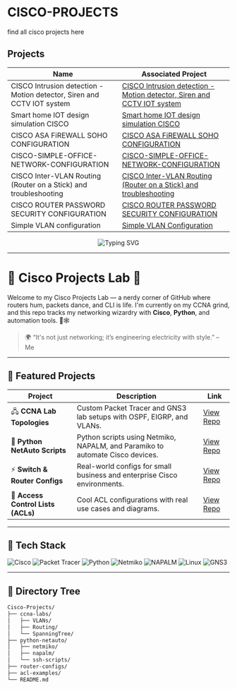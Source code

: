 # CISCO-PROJECTS
find all cisco projects here
## Projects

| Name                                         | Associated Project         |
|-----------------------------------------------|----------------------------|
|CISCO Intrusion detection -Motion detector, Siren and CCTV IOT system|  <a href="https://github.com/kelubia/CISCO-Intrusion-detection-Motion-detector-Siren-and-CCTV-IOT-system/blob/main/README.md"> CISCO Intrusion detection -Motion detector, Siren and CCTV IOT system</a>|
|Smart home IOT design simulation CISCO|  <a href="https://github.com/kelubia/Smart-home-IOT-design-simulation-CISCO"> Smart home IOT design simulation CISCO</a>|
|CISCO ASA FiREWALL SOHO CONFIGURATION|  <a href="https://github.com/kelubia/ASA-Firewall-Basic-configuration"> CISCO ASA FiREWALL SOHO CONFIGURATION</a>|
|CISCO-SIMPLE-OFFICE-NETWORK-CONFIGURATION|  <a href="https://github.com/kelubia/CISCO-SIMPLE-OFFICE-NETWORK-CONFIGURATION?tab=readme-ov-file#cisco-simple-office-network-configuration)"> CISCO-SIMPLE-OFFICE-NETWORK-CONFIGURATION</a>|
|CISCO Inter-VLAN Routing (Router on a Stick) and troubleshooting |  <a href="https://github.com/kelubia/CISCO-Inter-VLAN-Routing-Router-on-a-Stick-and-troubleshooting/tree/main"> CISCO Inter-VLAN Routing (Router on a Stick) and troubleshooting</a>|
| CISCO ROUTER PASSWORD SECURITY CONFIGURATION     |  <a href="https://github.com/kelubia/CISCO-ROUTER-PASSWORD-SECURITY-CONFIGURATION"> CISCO ROUTER PASSWORD SECURITY CONFIGURATION </a>|
| Simple VLAN configuration      |  <a href="https://github.com/kelubia/Simple-VLAN-Configuration"> Simple VLAN Configuration </a>|







<!-- Nerdy Header -->
<p align="center">
  <img src="https://readme-typing-svg.herokuapp.com?font=Fira+Code&duration=3000&pause=1000&center=true&vCenter=true&width=435&lines=Welcome+to+My+Cisco+Projects+Repo!;Networking+%F0%9F%9A%80+Python+%F0%9F%A7%91%E2%80%8D%F0%9F%92%BB+Automation+%F0%9F%94%8C+CCNA+Journey" alt="Typing SVG" />
</p>

---

# 🚀 Cisco Projects Lab 🧠

Welcome to my Cisco Projects Lab — a nerdy corner of GitHub where routers hum, packets dance, and CLI is life. I'm currently on my CCNA grind, and this repo tracks my networking wizardry with **Cisco**, **Python**, and automation tools. 🔧🕸️

> 🌍 “It's not just networking; it’s engineering electricity with style.” – Me

---

## 🔗 Featured Projects

| Project | Description | Link |
|--------|-------------|------|
| 🖧 **CCNA Lab Topologies** | Custom Packet Tracer and GNS3 lab setups with OSPF, EIGRP, and VLANs. | [View Repo](https://github.com/yourusername/ccna-labs) |
| 🐍 **Python NetAuto Scripts** | Python scripts using Netmiko, NAPALM, and Paramiko to automate Cisco devices. | [View Repo](https://github.com/yourusername/python-netauto) |
| ⚡ **Switch & Router Configs** | Real-world configs for small business and enterprise Cisco environments. | [View Repo](https://github.com/yourusername/router-configs) |
| 🔐 **Access Control Lists (ACLs)** | Cool ACL configurations with real use cases and diagrams. | [View Repo](https://github.com/yourusername/acl-examples) |

---

## 💾 Tech Stack

![Cisco](https://img.shields.io/badge/Cisco-blue?style=flat-square&logo=cisco&logoColor=white)
![Packet Tracer](https://img.shields.io/badge/Packet%20Tracer-0078D7?style=flat-square&logo=cisco&logoColor=white)
![Python](https://img.shields.io/badge/Python-FFD43B?style=flat-square&logo=python&logoColor=blue)
![Netmiko](https://img.shields.io/badge/Netmiko-0A0A0A?style=flat-square&logo=python&logoColor=white)
![NAPALM](https://img.shields.io/badge/NAPALM-FFC107?style=flat-square)
![Linux](https://img.shields.io/badge/Linux-20232A?style=flat-square&logo=linux&logoColor=white)
![GNS3](https://img.shields.io/badge/GNS3-4051B5?style=flat-square&logo=gns3&logoColor=white)

---

## 📁 Directory Tree

```bash
Cisco-Projects/
├── ccna-labs/
│   ├── VLANs/
│   ├── Routing/
│   └── SpanningTree/
├── python-netauto/
│   ├── netmiko/
│   ├── napalm/
│   └── ssh-scripts/
├── router-configs/
├── acl-examples/
└── README.md
